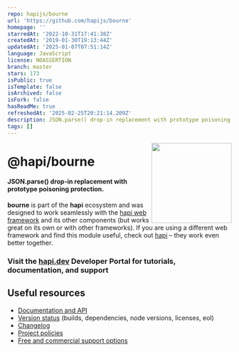 ```yaml
---
repo: hapijs/bourne
url: 'https://github.com/hapijs/bourne'
homepage: ''
starredAt: '2022-10-31T17:41:38Z'
createdAt: '2019-01-30T19:13:44Z'
updatedAt: '2025-01-07T07:51:14Z'
language: JavaScript
license: NOASSERTION
branch: master
stars: 173
isPublic: true
isTemplate: false
isArchived: false
isFork: false
hasReadMe: true
refreshedAt: '2025-02-25T20:21:14.209Z'
description: JSON.parse() drop-in replacement with prototype poisoning protection
tags: []
---
```


<a href="https://hapi.dev"><img src="https://raw.githubusercontent.com/hapijs/assets/master/images/family.png" width="180px" align="right" /></a>

# @hapi/bourne

#### JSON.parse() drop-in replacement with prototype poisoning protection.

**bourne** is part of the **hapi** ecosystem and was designed to work seamlessly with the [hapi web framework](https://hapi.dev) and its other components (but works great on its own or with other frameworks). If you are using a different web framework and find this module useful, check out [hapi](https://hapi.dev) – they work even better together.

### Visit the [hapi.dev](https://hapi.dev) Developer Portal for tutorials, documentation, and support

## Useful resources

- [Documentation and API](https://hapi.dev/family/bourne/)
- [Version status](https://hapi.dev/resources/status/#bourne) (builds, dependencies, node versions, licenses, eol)
- [Changelog](https://hapi.dev/family/bourne/changelog/)
- [Project policies](https://hapi.dev/policies/)
- [Free and commercial support options](https://hapi.dev/support/)

